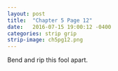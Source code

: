 ```yaml
---
layout: post
title:  "Chapter 5 Page 12"
date:   2016-07-15 19:00:12 -0400
categories: strip grip
strip-image: ch5pg12.png
---
```

Bend and rip this fool apart.   
